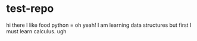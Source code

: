 # test-repo
hi there 
I like food
python = oh yeah!
I am learning data structures but first I must learn calculus. ugh
